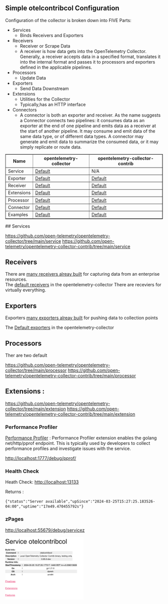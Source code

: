 ## Simple otelcontribcol Configuration

Configuration of the collector is broken down into 
FIVE Parts:

- Services
  - Binds Receivers and Exporters
- Receivers
  - Receiver or Scrape Data
  - A receiver is how data gets into the OpenTelemetry Collector. Generally, a receiver accepts data in a specified format, translates it into the internal format and passes it to processors and exporters defined in the applicable pipelines.
- Processors
  - Update Data
- Exporters
  - Send Data Downstream 
- Extensions
  - Utilities for the Collector
  - Typically,has an HTTP interface
- Connectors
  - A connector is both an exporter and receiver. As the name suggests a Connector connects two pipelines: it consumes data as an exporter at the end of one pipeline and emits data as a receiver at the start of another pipeline. It may consume and emit data of the same data type, or of different data types. A connector may generate and emit data to summarize the consumed data, or it may simply replicate or route data.


<table border="1">
<tr>
  <th>Name</th> <th>opentelemetry-collector</th> <th>opentelemetry-collector-contrib</th>
</tr>
<tr>
  <td>Service</td>
  <td><a href="https://github.com/open-telemetry/opentelemetry-collector/tree/main/service>">Default</a></td> 
  <td>N/A</td>

</tr>
<tr>
  <td>Exporter</td>
  <td><a href="https://github.com/open-telemetry/opentelemetry-collector/tree/main/exporter>">Default</a></td> 
  <td><a href="https://github.com/open-telemetry/opentelemetry-collector-contrib/tree/main/exporter>">Default</a></td>

</tr>
<tr>
  <td>Receiver</td>
  <td><a href="https://github.com/open-telemetry/opentelemetry-collector/tree/main/receiver>">Default</a></td> 
  <td><a href="https://github.com/open-telemetry/opentelemetry-collector-contrib/tree/main/receiver>">Default</a></td>

</tr>
<tr>
  <td>Extensions</td>
  <td><a href="https://github.com/open-telemetry/opentelemetry-collector/tree/main/extension>">Default</a></td> 
  <td><a href="https://github.com/open-telemetry/opentelemetry-collector-contrib/tree/main/extension>">Default</a></td>
</tr>
<tr>
  <td>Processor</td>
  <td><a href="https://github.com/open-telemetry/opentelemetry-collector/tree/main/processor>">Default</a></td> 
  <td><a href="https://github.com/open-telemetry/opentelemetry-collector-contrib/tree/main/processor>">Default</a>
  </td>
</tr>
<tr>
  <td>Connector</td>
  <td><a href="https://github.com/open-telemetry/opentelemetry-collector/tree/main/conector>">Default</a></td> 
  <td><a href="https://github.com/open-telemetry/opentelemetry-collector-contrib/tree/main/conector>">Default</a>
  </td>
</tr>
<tr>
  <td>Examples</td> 
  <td><a href="https://github.com/open-telemetry/opentelemetry-collector/tree/main/examples>">Default</a></td> 
  <td><a href="https://github.com/open-telemetry/opentelemetry-collector-contrib/tree/main/examples>">Default</a>
  </td>
</tr>
</table>
## Services

https://github.com/open-telemetry/opentelemetry-collector/tree/main/service
https://github.com/open-telemetry/opentelemetry-collector-contrib/tree/main/service

## Receivers
There are [many receivers alreay built](https://github.com/open-telemetry/opentelemetry-collector-contrib/tree/main/receiver) for capturing data from an enterprise resources.  
The [default receivers](https://github.com/open-telemetry/opentelemetry-collector/tree/main/receiver) in the opentelemetry-collector There are receviers for virtually everything.  

## Exporters
Exporters [many exporters alreay built](https://github.com/open-telemetry/opentelemetry-collector-contrib/tree/main/exporter) for pushing data to collection points
 
The [Default exporters](https://github.com/open-telemetry/opentelemetry-collector/tree/main/exporter) in the opentelemetry-collector
## Processors
Ther are two default

https://github.com/open-telemetry/opentelemetry-collector/tree/main/processor
https://github.com/open-telemetry/opentelemetry-collector-contrib/tree/main/processor

## Extensions : 
https://github.com/open-telemetry/opentelemetry-collector/tree/main/extension
https://github.com/open-telemetry/opentelemetry-collector-contrib/tree/main/extension

### Performance Profiler
[Performance Profiler](https://github.com/open-telemetry/opentelemetry-collector-contrib/blob/main/extension/pprofextension/README.md) :
Performance Profiler extension enables the golang net/http/pprof endpoint. This is typically used by developers to collect performance profiles and investigate issues with the service.

[http://localhost:1777/debug/pprof/](http://localhost:1777/debug/pprof/)
### Health Check
Heath Check:
[http://localhost:13133](http://localhost:13133)

Returns : 
```
{"status":"Server available","upSince":"2024-03-25T15:27:25.183526-04:00","uptime":"17m49.470455792s"}
```
### zPages
[http://localhost:55679/debug/servicez](http://localhost:55679/debug/servicez)

<img src="zpages.png" alt="drawing" width="250" height="200"/>
 